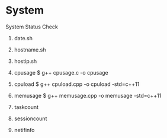 # System
System Status Check

1) date.sh

2) hostname.sh

3) hostip.sh

4) cpusage
   $ g++ cpusage.c -o cpusage

5) cpuload
   $ g++ cpuload.cpp -o cpuload -std=c++11

6) memusage
   $ g++ memusage.cpp -o memusage -std=c++11

7) taskcount

8) sessioncount

9) netifinfo
